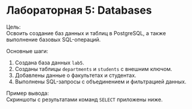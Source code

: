# Лабораторная 5: Databases

Цель:  
Освоить создание баз данных и таблиц в PostgreSQL, а также выполнение базовых SQL-операций.

Основные шаги: 
1. Создана база данных `lab5`.
2. Созданы таблицы `departments` и `students` с внешним ключом.
3. Добавлены данные о факультетах и студентах.
4. Выполнены SQL-запросы с объединением и фильтрацией данных.

Пример вывода:  
Скриншоты с результатами команд `SELECT` приложены ниже.

